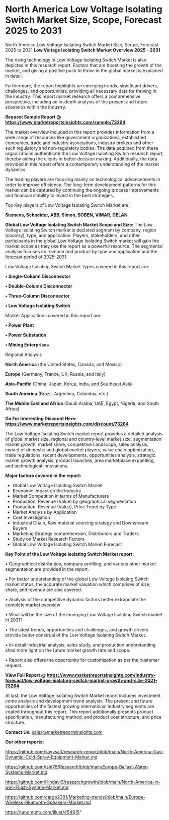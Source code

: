 # North America Low Voltage Isolating Switch Market Size, Scope, Forecast 2025 to 2031
 North America Low Voltage Isolating Switch Market Size, Scope, Forecast 2025 to 2031
<Strong> Low Voltage Isolating Switch Market Overview 2025 - 2031</strong>

The rising technology in Low Voltage Isolating Switch Market is also depicted in this research report. Factors that are boosting the growth of the market, and giving a positive push to thrive in the global market is explained in detail.

Furthermore, the report highlights on emerging trends, significant drivers, challenges, and opportunities, providing all necessary data for thriving in the industry. This report market research offers a comprehensive perspective, including an in-depth analysis of the present and future scenarios within the industry.

<strong>Request Sample Report @ <a href=https://www.marketreportsinsights.com/sample/73264>https://www.marketreportsinsights.com/sample/73264</a></strong>

The market overview included in this report provides information from a wide range of resources like government organizations, established companies, trade and industry associations, industry brokers and other such regulatory and non-regulatory bodies. The data acquired from these organizations authenticate the Low Voltage Isolating Switch research report, thereby aiding the clients in better decision making. Additionally, the data provided in this report offers a contemporary understanding of the market dynamics.

The leading players are focusing mainly on technological advancements in order to improve efficiency. The long-term development patterns for this market can be captured by continuing the ongoing process improvements and financial stability to invest in the best strategies.

Top Key players of Low Voltage Isolating Switch Market are:

<strong>Siemens, Schneider, ABB, Simon, SOBEN, VIMAR, GELAN</strong>

<strong><b>Global Low Voltage Isolating Switch Market Scope and Size:</b></strong>
The Low Voltage Isolating Switch market is declared segment by company, region (country), type, and application. Players, stakeholders, and other participants in the global Low Voltage Isolating Switch market will gain the market scope as they use the report as a powerful resource. The segmental analysis focuses on revenue and product by type and application and the forecast period of 2025-2031.

Low Voltage Isolating Switch Market Types covered in this report are:

<strong>• Single-Column Disconnector

• Double-Column Disconnector

• Three-Column Disconnector

• Low Voltage Isolating Switch</strong>

Market Applications covered in this report are:

<strong>• Power Plant

• Power Substation

• Mining Enterprises</strong> 

Regional Analysis

<strong>North America</strong> (the United States, Canada, and Mexico)

<strong>Europe</strong> (Germany, France, UK, Russia, and Italy)

<strong>Asia-Pacific</strong> (China, Japan, Korea, India, and Southeast Asia)

<strong>South America</strong> (Brazil, Argentina, Colombia, etc.)

<strong>The Middle East and Africa</strong> (Saudi Arabia, UAE, Egypt, Nigeria, and South Africa)

<strong>Go For Interesting Discount Here: <a href=https://www.marketreportsinsights.com/discount/73264>https://www.marketreportsinsights.com/discount/73264</a></strong>

The Low Voltage Isolating Switch market report provides a detailed analysis of global market size, regional and country-level market size, segmentation market growth, market share, competitive Landscape, sales analysis, impact of domestic and global market players, value chain optimization, trade regulations, recent developments, opportunities analysis, strategic market growth analysis, product launches, area marketplace expanding, and technological innovations.

<strong><b>Major factors covered in the report:</b></strong>
<ul>
  <li>Global Low Voltage Isolating Switch Market </li>
  <li>Economic Impact on the Industry</li>
  <li>Market Competition in terms of Manufacturers</li>
  <li>Production, Revenue (Value) by geographical segmentation</li>
  <li>Production, Revenue (Value), Price Trend by Type</li>
  <li>Market Analysis by Application</li>
  <li>Cost Investigation</li>
  <li>Industrial Chain, Raw material sourcing strategy and Downstream Buyers</li>
  <li>Marketing Strategy comprehension, Distributors and Traders</li>
  <li>Study on Market Research Factors</li>
  <li>Global Low Voltage Isolating Switch Market Forecast</li>
</ul>

<strong><b>Key Point of the Low Voltage Isolating Switch Market report:</b></strong>

• Geographical distribution, company profiling, and various other market segmentation are provided in the report.

• For better understanding of the global Low Voltage Isolating Switch market status, the accurate market valuation which comprises of size, share, and revenue are also covered.

• Analysis of the competitive dynamic factors better extrapolate the complete market overview

• What will be the size of the emerging Low Voltage Isolating Switch market in 2031?

• The latest trends, opportunities and challenges, and growth drivers provide better construal of the Low Voltage Isolating Switch Market.

• In-detail industrial analysis, sales study, and production understanding shed more light on the future market growth rate and scope.

• Report also offers the opportunity for customization as per the customer request.

<strong><b>View Full Report @ <a href=https://www.marketreportsinsights.com/industry-forecast/low-voltage-isolating-switch-market-growth-and-size-2021-73264>https://www.marketreportsinsights.com/industry-forecast/low-voltage-isolating-switch-market-growth-and-size-2021-73264</a></b></strong>


At last, the Low Voltage Isolating Switch Market report includes investment come analysis and development trend analysis. The present and future opportunities of the fastest growing international industry segments are coated throughout this report. This report additionally presents product specification, manufacturing method, and product cost structure, and price structure.

<strong>Contact Us:</strong>
sales@marketreportsinsights.com

<strong>Our other reports:</strong>

<a href=https://github.com/sayysaif/research-report/blob/main/North-America-Gas-Dynamic-Cold-Spray-Equipment-Market.md>https://github.com/sayysaif/research-report/blob/main/North-America-Gas-Dynamic-Cold-Spray-Equipment-Market.md</a>

<a href=https://github.com/Ishi78/Research/blob/main/Europe-Ballast-Water-Systems-Market.md>https://github.com/Ishi78/Research/blob/main/Europe-Ballast-Water-Systems-Market.md</a>

<a href=https://github.com/Hindavi9/researchgrowth/blob/main/North-America-In-wall-Flush-System-Market.md>https://github.com/Hindavi9/researchgrowth/blob/main/North-America-In-wall-Flush-System-Market.md</a>

<a href=https://github.com/cargo2301/Marketing-trends/blob/main/Europe-Wireless-Bluetooth-Speakers-Market.md>https://github.com/cargo2301/Marketing-trends/blob/main/Europe-Wireless-Bluetooth-Speakers-Market.md</a>

<a href=https://tanomuno.com/illust/454815>https://tanomuno.com/illust/454815</a>"
